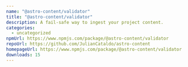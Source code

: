 ```yaml
---
name: "@astro-content/validator"
title: "@astro-content/validator"
description: A fail-safe way to ingest your project content.
categories:
  - uncategorized
npmUrl: https://www.npmjs.com/package/@astro-content/validator
repoUrl: https://github.com/JulianCataldo/astro-content
homepageUrl: https://www.npmjs.com/package/@astro-content/validator
downloads: 15
---
```

